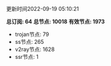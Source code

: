 更新时间2022-09-19 05:10:21

**总订阅: 64**
**总节点: 10018**
**有效节点: 1973**
- trojan节点: 79
- ss节点: 265
- v2ray节点: 1628
- ssr节点: 1

